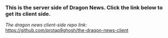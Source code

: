 ### This is the server side of Dragon News. Click the link below to get its client side.

*The dragon news client-side repo link:* https://github.com/protap9ghosh/the-dragon-news-client
